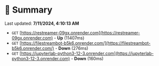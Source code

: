 # 📖 Summary
Last updated: **7/11/2024, 4:10:13 AM**

- `GET` [https://restreamer-09gx.onrender.com](https://restreamer-09gx.onrender.com) - **Up** (11407ms)
- `GET` [https://filestreambot-b5k6.onrender.com/](https://filestreambot-b5k6.onrender.com/) - **Down** (276ms)
- `GET` [https://jupyterlab-python3-12-3.onrender.com](https://jupyterlab-python3-12-3.onrender.com) - **Down** (160ms)
